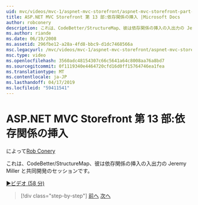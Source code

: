 ```yaml
---
uid: mvc/videos/mvc-1/aspnet-mvc-storefront/aspnet-mvc-storefront-part-13-dependency-injection
title: ASP.NET MVC Storefront 第 13 部:依存関係の挿入 |Microsoft Docs
author: robconery
description: これは、CodeBetter/StructureMap、彼は依存関係の挿入の入出力の Jeremy Miller と共同開発のセッションです。
ms.author: riande
ms.date: 06/19/2008
ms.assetid: 296fbe12-a28a-4fd8-bbc9-d1dc7468566a
msc.legacyurl: /mvc/videos/mvc-1/aspnet-mvc-storefront/aspnet-mvc-storefront-part-13-dependency-injection
msc.type: video
ms.openlocfilehash: 3560adc48154307c66c5641a64c8008aa76a8bd7
ms.sourcegitcommit: 0f1119340e4464720cfd16d0ff15764746ea1fea
ms.translationtype: MT
ms.contentlocale: ja-JP
ms.lasthandoff: 04/17/2019
ms.locfileid: "59411541"
---
```

# <a name="aspnet-mvc-storefront-part-13-dependency-injection"></a>ASP.NET MVC Storefront 第 13 部:依存関係の挿入

によって[Rob Conery](https://github.com/robconery)

これは、CodeBetter/StructureMap、彼は依存関係の挿入の入出力の Jeremy Miller と共同開発のセッションです。

[&#9654;ビデオ (58 分)](https://channel9.msdn.com/Blogs/ASP-NET-Site-Videos/aspnet-mvc-storefront-part-13-dependency-injection)

> [!div class="step-by-step"]
> [前へ](aspnet-mvc-storefront-part-12-mocking.md)
> [次へ](aspnet-mvc-storefront-part-14-rich-client-interaction.md)
